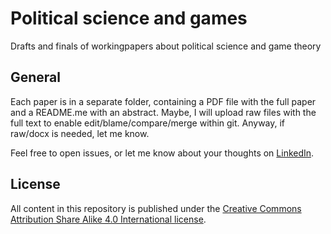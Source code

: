 # Political science and games  
Drafts and finals of workingpapers about political science and game theory  
  
## General  
Each paper is in a separate folder, containing a PDF file with the full paper and a README.me with an abstract. Maybe, I will upload raw files with the full text to enable edit/blame/compare/merge within git. Anyway, if raw/docx is needed, let me know.  
  
Feel free to open issues, or let me know about your thoughts on [LinkedIn](https://www.linkedin.com/in/christopher-klooz-214a89186/).
  
## License  
All content in this repository is published under the [Creative Commons Attribution Share Alike 4.0 International license](https://github.com/py0xc3/PoliticalScienceAndGames/blob/master/LICENSE.md).
